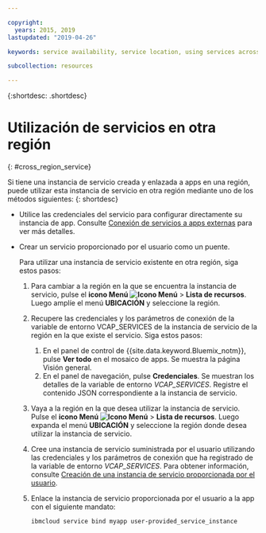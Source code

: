 ```yaml
---

copyright:
  years: 2015, 2019
lastupdated: "2019-04-26"

keywords: service availability, service location, using services across regions

subcollection: resources

---
```


{:shortdesc: .shortdesc}

# Utilización de servicios en otra región
{: #cross_region_service}

Si tiene una instancia de servicio creada y enlazada a apps en una región, puede utilizar esta instancia de servicio en otra región mediante uno de los métodos siguientes:
{: shortdesc}

  * Utilice las credenciales del servicio para configurar directamente su instancia de app. Consulte [Conexión de servicios a apps externas](/docs/resources?topic=resources-externalapp#externalapp) para ver más detalles.
  * Crear un servicio proporcionado por el usuario como un puente.

	Para utilizar una instancia de servicio existente en otra región, siga estos pasos:

      1. Para cambiar a la región en la que se encuentra la instancia de servicio, pulse el **icono Menú ![Icono Menú](../icons/icon_hamburger.svg)** > **Lista de recursos**. Luego amplíe el menú **UBICACIÓN** y seleccione la región.

      2. Recupere las credenciales y los parámetros de conexión de la variable de entorno VCAP_SERVICES de la instancia de servicio de la región en la que existe el servicio. Siga estos pasos:

	       1. En el panel de control de {{site.data.keyword.Bluemix_notm}}, pulse **Ver todo** en el mosaico de apps. Se muestra la página Visión general.
	       2. En el panel de navegación, pulse **Credenciales**. Se muestran los detalles de la variable de entorno *VCAP_SERVICES*. Registre el contenido JSON correspondiente a la instancia de servicio.

      3. Vaya a la región en la que desea utilizar la instancia de servicio. Pulse el **icono Menú ![Icono Menú](../icons/icon_hamburger.svg)** > **Lista de recursos**. Luego expanda el menú **UBICACIÓN** y seleccione la región donde desea utilizar la instancia de servicio.

      4. Cree una instancia de servicio suministrada por el usuario utilizando las credenciales y los parámetros de conexión que ha registrado de la variable de entorno *VCAP_SERVICES*. Para obtener información, consulte [Creación de una instancia de servicio proporcionada por el usuario](/docs/apps/tutorials?topic=creating-apps-add-resource#user_provide_services).

      5. Enlace la instancia de servicio proporcionada por el usuario a la app con el siguiente mandato:

	     ```
	     ibmcloud service bind myapp user-provided_service_instance
	     ```
